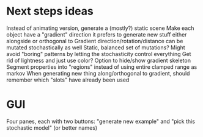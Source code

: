 # Next steps ideas

Instead of animating version, generate a (mostly?) static scene
Make each object have a "gradient" direction it prefers to generate new stuff either alongside or orthogonal to
Gradient direction/rotation/distance can be mutated stochastically as well
Static, balanced set of mutations? Might avoid "boring" patterns by letting the stochasticity control everything
Get rid of lightness and just use color?
Option to hide/show gradient skeleton
Segment properties into "regions" instead of using entire clamped range as markov
When generating new thing along/orthogonal to gradient, should remember which "slots" have already been used

# GUI

Four panes, each with two buttons: "generate new example" and "pick this stochastic model" (or better names)